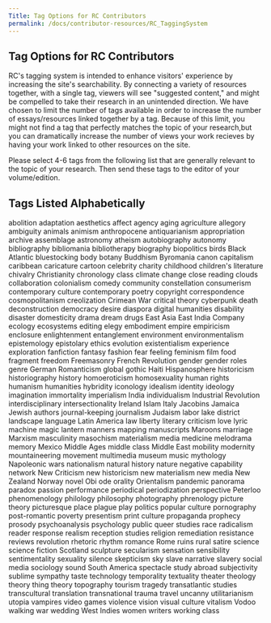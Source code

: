 ```yaml
---
Title: Tag Options for RC Contributors
permalink: /docs/contributor-resources/RC_TaggingSystem
---
```


## Tag Options for RC Contributors

RC's tagging system is intended to enhance visitors' experience by increasing the site's searchability. By connecting a variety of resources together, with a single tag, viewers will see "suggested content," and might be compelled to take their research in an unintended direction. We have chosen to limit the number of tags available in order to increase the number of essays/resources linked together by a tag. Because of this limit, you might not find a tag that perfectly matches the topic of your research,but you can dramatically increase the number of views your work recieves by having your work linked to other resources on the site. 

Please select 4-6 tags from the following list that are generally relevant to the topic of your research. Then send these tags to the editor of your volume/edition. 

## Tags Listed Alphabetically

abolition
adaptation
aesthetics
affect
agency
aging
agriculture
allegory
ambiguity
animals
animism
anthropocene
antiquarianism
appropriation
archive
assemblage
astronomy
atheism
autobiography
autonomy
bibliography
bibliomania
bibliotherapy
biography
biopolitics
birds
Black Atlantic
bluestocking
body
botany
Buddhism
Byromania
canon
capitalism
caribbean
caricature
cartoon
celebrity
charity
childhood
children's literature
chivalry
Christianity
chronology
class
climate change
close reading
clouds
collaboration
colonialism
comedy
community
constellation
consumerism
contemporary culture
contemporary poetry
copyright
correspondence
cosmopolitanism
creolization
Crimean War
critical theory
cyberpunk
death
deconstruction
democracy
desire
diaspora
digital humanities
disability
disaster
domesticity
drama
dream
drugs
East Asia
East India Company
ecology
ecosystems
editing
elegy
embodiment
empire
empiricism
enclosure
enlightenment
entanglement
environment
environmentalism
epistemology
epistolary
ethics
evolution
existentialism
experience
exploration
fanfiction
fantasy
fashion
fear
feeling
feminism
film
food
fragment
freedom
Freemasonry
French Revolution
gender
gender roles
genre
German Romanticism
global
gothic
Haiti
Hispanosphere
historicism
historiography
history
homoeroticism
homosexuality
human rights
humanism
humanities
hybridity
iconology
idealism
identity
ideology
imagination
immortality
imperialism
India
individualism
Industrial Revolution
interdisciplinary
intersectionality
Ireland
Islam
Italy
Jacobins
Jamaica
Jewish authors
journal-keeping
journalism
Judaism
labor
lake district
landscape
language 
Latin America
law
liberty
literary criticism
love
lyric
machine
magic lantern
manners
mapping
manuscripts
Maroons
marriage
Marxism
masculinity
masochism
materialism
media 
medicine
melodrama
memory
Mexico
Middle Ages
middle class
Middle East
mobility
modernity
mountaineering
movement
multimedia
museum
music
mythology
Napoleonic wars
nationalism 
natural history
nature
negative capability
network
New Criticism
new historicism
new materialism
new media
New Zealand
Norway
novel
Obi
ode
orality
Orientalism
pandemic
panorama
paradox
passion
performance
periodical
periodization
perspective
Peterloo
phenomenology
philology
philosophy
photography
phrenology
picture theory
picturesque
place
plague
play
politics
popular culture
pornography
post-romantic
poverty
presentism
print culture
propaganda
prophecy
prosody
psychoanalysis
psychology
public
queer studies
race
radicalism
reader response
realism
reception studies
religion
remediation
resistance
reviews
revolution
rhetoric
rhythm
romance
Rome
ruins
rural
satire 
science 
science fiction
Scotland
sculpture
secularism
sensation
sensibility
sentimentality
sexuality
silence
skepticism
sky
slave narrative 
slavery
social media
sociology
sound
South America
spectacle
study abroad
subjectivity
sublime
sympathy
taste
technology
temporality
textuality
theater
theology
theory 
thing theory
topography
tourism
tragedy
transatlantic studies
transcultural
translation
transnational
trauma
travel
uncanny
utilitarianism
utopia
vampires
video games
violence
vision
visual culture
vitalism
Vodoo
walking
war
wedding
West Indies
women writers
working class

























































































































































































































































































































































































































































































































































































































































































































